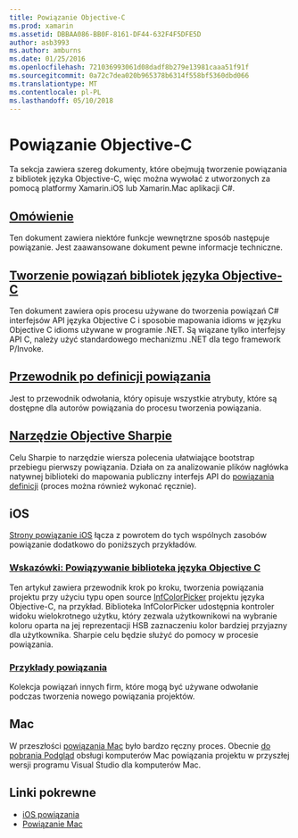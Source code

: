 ```yaml
---
title: Powiązanie Objective-C
ms.prod: xamarin
ms.assetid: DBBAA086-BB0F-8161-DF44-632F4F5DFE5D
author: asb3993
ms.author: amburns
ms.date: 01/25/2016
ms.openlocfilehash: 721036993061d08dadf8b279e13981caaa51f91f
ms.sourcegitcommit: 0a72c7dea020b965378b6314f558bf5360dbd066
ms.translationtype: MT
ms.contentlocale: pl-PL
ms.lasthandoff: 05/10/2018
---
```

# <a name="binding-objective-c"></a>Powiązanie Objective-C

Ta sekcja zawiera szereg dokumenty, które obejmują tworzenie powiązania z bibliotek języka Objective-C, więc można wywołać z utworzonych za pomocą platformy Xamarin.iOS lub Xamarin.Mac aplikacji C#.

##  <a name="overviewcross-platformmaciosbindingoverviewmd"></a>[Omówienie](~/cross-platform/macios/binding/overview.md)

Ten dokument zawiera niektóre funkcje wewnętrzne sposób następuje powiązanie. Jest zaawansowane dokument pewne informacje techniczne.

##  <a name="binding-objective-c-librariescross-platformmaciosbindingobjective-c-librariesmd"></a>[Tworzenie powiązań bibliotek języka Objective-C](~/cross-platform/macios/binding/objective-c-libraries.md)

Ten dokument zawiera opis procesu używane do tworzenia powiązań C# interfejsów API języka Objective C i sposobie mapowania idioms w języku Objective C idioms używane w programie .NET.
Są wiązane tylko interfejsy API C, należy użyć standardowego mechanizmu .NET dla tego framework P/Invoke.

##  <a name="binding-definition-reference-guidecross-platformmaciosbindingbinding-types-referencemd"></a>[Przewodnik po definicji powiązania](~/cross-platform/macios/binding/binding-types-reference.md)

Jest to przewodnik odwołania, który opisuje wszystkie atrybuty, które są dostępne dla autorów powiązania do procesu tworzenia powiązania.


## <a name="objective-sharpiecross-platformmaciosbindingobjective-sharpieindexmd"></a>[Narzędzie Objective Sharpie](~/cross-platform/macios/binding/objective-sharpie/index.md)

Celu Sharpie to narzędzie wiersza polecenia ułatwiające bootstrap przebiegu pierwszy powiązania. Działa on za analizowanie plików nagłówka natywnej biblioteki do mapowania publiczny interfejs API do [powiązania definicji](~/cross-platform/macios/binding/objective-c-libraries.md) (proces można również wykonać ręcznie).

## <a name="ios"></a>iOS

[Strony powiązanie iOS](~/ios/platform/binding-objective-c/index.md) łącza z powrotem do tych wspólnych zasobów powiązanie dodatkowo do poniższych przykładów.

### <a name="walkthrough-binding-an-objective-c-libraryiosplatformbinding-objective-cwalkthroughmd"></a>[Wskazówki: Powiązywanie biblioteka języka Objective C](~/ios/platform/binding-objective-c/walkthrough.md)

Ten artykuł zawiera przewodnik krok po kroku, tworzenia powiązania projektu przy użyciu typu open source [InfColorPicker](https://github.com/InfinitApps/InfColorPicker) projektu języka Objective-C, na przykład. Biblioteka InfColorPicker udostępnia kontroler widoku wielokrotnego użytku, który zezwala użytkownikowi na wybranie koloru oparta na jej reprezentacji HSB zaznaczeniu kolor bardziej przyjazny dla użytkownika. Sharpie celu będzie służyć do pomocy w procesie powiązania.

### <a name="binding-sampleshttpsgithubcommonomonotouch-bindings"></a>[Przykłady powiązania](https://github.com/mono/monotouch-bindings)

Kolekcja powiązań innych firm, które mogą być używane odwołanie podczas tworzenia nowego powiązania projektów.

## <a name="mac"></a>Mac

W przeszłości [powiązania Mac](~/mac/platform/binding.md) było bardzo ręczny proces. Obecnie [do pobrania Podgląd](https://forums.xamarin.com/discussion/59760/xamarin-mac-binding-project-preview) obsługi komputerów Mac powiązania projektu w przyszłej wersji programu Visual Studio dla komputerów Mac.



## <a name="related-links"></a>Linki pokrewne

- [iOS powiązania](~/ios/platform/binding-objective-c/index.md)
- [Powiązanie Mac](~/mac/platform/binding.md)
